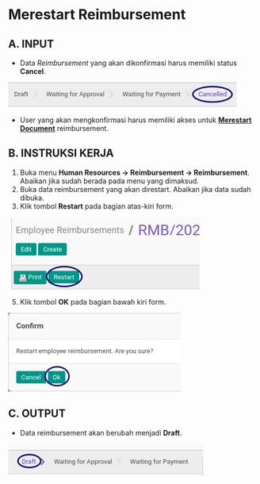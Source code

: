 # Merestart Reimbursement

## A. INPUT

* Data *Reimbursement* yang akan dikonfirmasi harus memiliki status **Cancel**.

![](../../img/reimbursement/status-cancel.png)

* User yang akan mengkonfirmasi harus memiliki akses untuk **[Merestart Document](./penjelasan.md#field-can-restart)** reimbursement.

## B. INSTRUKSI KERJA

1. Buka menu **Human Resources -> Reimbursement -> Reimbursement**. Abaikan jika sudah berada pada menu yang dimaksud.
2. Buka data reimbursement yang akan direstart. Abaikan jika data sudah dibuka.
3. Klik tombol **Restart** pada bagian atas-kiri form.

![](../../img/reimbursement/tombol-restart.png)

5. Klik tombol **OK** pada bagian bawah kiri form.

![](../../img/reimbursement/tombol-restart-ok.png)

## C. OUTPUT

* Data reimbursement akan berubah menjadi **Draft**.

![](../../img/reimbursement/status-draft.png)
